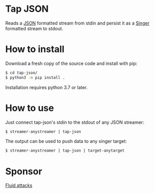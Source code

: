 # Tap JSON

Reads a [JSON](https://www.json.org/) formatted stream from stdin
and persist it as a [Singer](https://www.singer.io/) formatted stream to stdout.

# How to install
Download a fresh copy of the source code and install with pip:

```bash
$ cd tap-json/
$ python3 -m pip install .
```

Installation requires python 3.7 or later.

# How to use

Just connect tap-json's stdin to the stdout of any JSON streamer:

```bash
$ streamer-anystreamer | tap-json
```

The output can be used to push data to any singer target:

```bash
$ streamer-anystreamer | tap-json | target-anytarget
```

# Sponsor

[Fluid attacks](https://fluidattacks.com/)
